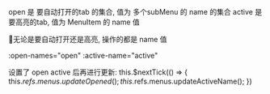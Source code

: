 
open   是 要自动打开的tab 的集合, 值为 多个subMenu 的 name 的集合
active 是 要高亮的tab, 值为 MenuItem 的 name 值

无论是要自动打开还是高亮, 操作的都是 name 值

:open-names="open"
:active-name="active"

设置了 open active 后再进行更新:
this.$nextTick(() => {
  this.$refs.menus.updateOpened();
  this.$refs.menus.updateActiveName();
})


